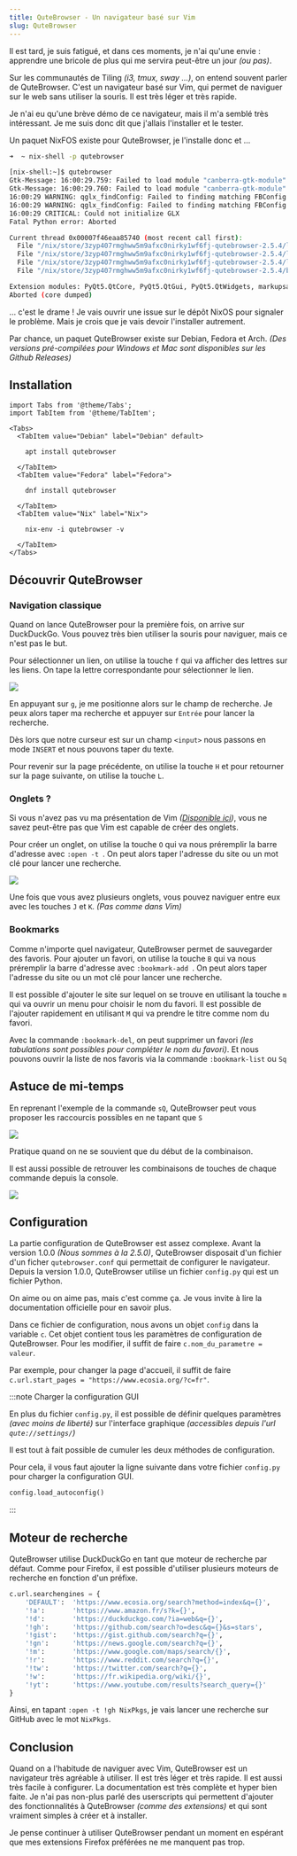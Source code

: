 ```yaml
---
title: QuteBrowser - Un navigateur basé sur Vim
slug: QuteBrowser
---
```


Il est tard, je suis fatigué, et dans ces moments, je n'ai qu'une envie : apprendre une bricole de plus qui me servira peut-être un jour *(ou pas)*.

Sur les communautés de Tiling *(i3, tmux, sway …)*, on entend souvent parler de QuteBrowser. C'est un navigateur basé sur Vim, qui permet de naviguer sur le web sans utiliser la souris. Il est très léger et très rapide.

Je n'ai eu qu'une brève démo de ce navigateur, mais il m'a semblé très intéressant. Je me suis donc dit que j'allais l'installer et le tester.

Un paquet NixFOS existe pour QuteBrowser, je l'installe donc et …

```bash
➜  ~ nix-shell -p qutebrowser

[nix-shell:~]$ qutebrowser 
Gtk-Message: 16:00:29.759: Failed to load module "canberra-gtk-module"
Gtk-Message: 16:00:29.760: Failed to load module "canberra-gtk-module"
16:00:29 WARNING: qglx_findConfig: Failed to finding matching FBConfig for QSurfaceFormat(version 2.0, options QFlags<QSurfaceFormat::FormatOption>(), depthBufferSize -1, redBufferSize 1, greenBufferSize 1, blueBufferSize 1, alphaBufferSize -1, stencilBufferSize -1, samples -1, swapBehavior QSurfaceFormat::SingleBuffer, swapInterval 1, colorSpace QSurfaceFormat::DefaultColorSpace, profile  QSurfaceFormat::NoProfile)
16:00:29 WARNING: qglx_findConfig: Failed to finding matching FBConfig for QSurfaceFormat(version 2.0, options QFlags<QSurfaceFormat::FormatOption>(), depthBufferSize -1, redBufferSize 1, greenBufferSize 1, blueBufferSize 1, alphaBufferSize -1, stencilBufferSize -1, samples -1, swapBehavior QSurfaceFormat::SingleBuffer, swapInterval 1, colorSpace QSurfaceFormat::DefaultColorSpace, profile  QSurfaceFormat::NoProfile)
16:00:29 CRITICAL: Could not initialize GLX
Fatal Python error: Aborted

Current thread 0x00007f46eaa85740 (most recent call first):
  File "/nix/store/3zyp407rmghww5m9afxc0nirky1wf6fj-qutebrowser-2.5.4/lib/python3.10/site-packages/qutebrowser/app.py", line 558 in __init__
  File "/nix/store/3zyp407rmghww5m9afxc0nirky1wf6fj-qutebrowser-2.5.4/lib/python3.10/site-packages/qutebrowser/app.py", line 95 in run
  File "/nix/store/3zyp407rmghww5m9afxc0nirky1wf6fj-qutebrowser-2.5.4/lib/python3.10/site-packages/qutebrowser/qutebrowser.py", line 245 in main
  File "/nix/store/3zyp407rmghww5m9afxc0nirky1wf6fj-qutebrowser-2.5.4/bin/.qutebrowser-wrapped", line 34 in <module>

Extension modules: PyQt5.QtCore, PyQt5.QtGui, PyQt5.QtWidgets, markupsafe._speedups, yaml._yaml, PyQt5.QtNetwork, PyQt5.QtQml, PyQt5.QtSql, PyQt5.QtOpenGL, PyQt5.QtDBus, PyQt5.QtPrintSupport, PyQt5.QtWebEngineCore, PyQt5.QtWebChannel, PyQt5.QtWebEngineWidgets, PyQt5.QtWebEngine (total: 15)
Aborted (core dumped)
```

… c'est le drame ! Je vais ouvrir une issue sur le dépôt NixOS pour signaler le problème. Mais je crois que je vais devoir l'installer autrement.

Par chance, un paquet QuteBrowser existe sur Debian, Fedora et Arch. *(Des versions pré-compilées pour Windows et Mac sont disponibles sur les Github Releases)*


## Installation


```mdx-code-block
import Tabs from '@theme/Tabs';
import TabItem from '@theme/TabItem';

<Tabs>
  <TabItem value="Debian" label="Debian" default>

    apt install qutebrowser

  </TabItem>
  <TabItem value="Fedora" label="Fedora">

    dnf install qutebrowser

  </TabItem>
  <TabItem value="Nix" label="Nix">

    nix-env -i qutebrowser -v

  </TabItem>
</Tabs>
```

## Découvrir QuteBrowser

### Navigation classique

Quand on lance QuteBrowser pour la première fois, on arrive sur DuckDuckGo. Vous pouvez très bien utiliser la souris pour naviguer, mais ce n'est pas le but.

Pour sélectionner un lien, on utilise la touche `f` qui va afficher des lettres sur les liens. On tape la lettre correspondante pour sélectionner le lien.

![](/img/QuteBrowser/duckduckgo.png)

En appuyant sur `g`, je me positionne alors sur le champ de recherche. Je peux alors taper ma recherche et appuyer sur `Entrée` pour lancer la recherche.

Dès lors que notre curseur est sur un champ `<input>` nous passons en mode `INSERT` et nous pouvons taper du texte.

Pour revenir sur la page précédente, on utilise la touche `H` et pour retourner sur la page suivante, on utilise la touche `L`.

### Onglets ?

Si vous n'avez pas vu ma présentation de Vim *([Disponible ici](https://vim.avec.une-tasse-de.cafe))*, vous ne savez peut-être pas que Vim est capable de créer des onglets.

Pour créer un onglet, on utilise la touche `O` qui va nous préremplir la barre d'adresse avec `:open -t `. On peut alors taper l'adresse du site ou un mot clé pour lancer une recherche.

![](/img/QuteBrowser/newtab.png)

Une fois que vous avez plusieurs onglets, vous pouvez naviguer entre eux avec les touches `J` et `K`. *(Pas comme dans Vim)*

### Bookmarks

Comme n'importe quel navigateur, QuteBrowser permet de sauvegarder des favoris. Pour ajouter un favori, on utilise la touche `B` qui va nous préremplir la barre d'adresse avec `:bookmark-add `. On peut alors taper l'adresse du site ou un mot clé pour lancer une recherche.

Il est possible d'ajouter le site sur lequel on se trouve en utilisant la touche `m` qui va ouvrir un menu pour choisir le nom du favori. Il est possible de l'ajouter rapidement en utilisant `M` qui va prendre le titre comme nom du favori.

Avec la commande `:bookmark-del`, on peut supprimer un favori *(les tabulations sont possibles pour compléter le nom du favori)*. Et nous pouvons ouvrir la liste de nos favoris via la commande `:bookmark-list` ou `Sq`

## Astuce de mi-temps

En reprenant l'exemple de la commande `sQ`, QuteBrowser peut vous proposer les raccourcis possibles en ne tapant que `S`

![](/img/QuteBrowser/completions.png)

Pratique quand on ne se souvient que du début de la combinaison.

Il est aussi possible de retrouver les combinaisons de touches de chaque commande depuis la console.

![](/img/QuteBrowser/liste-touches.png)


## Configuration

La partie configuration de QuteBrowser est assez complexe. Avant la version 1.0.0 *(Nous sommes à la 2.5.0)*, QuteBrowser disposait d'un fichier d'un ficher `qutebrowser.conf` qui permettait de configurer le navigateur. Depuis la version 1.0.0, QuteBrowser utilise un fichier `config.py` qui est un fichier Python.

On aime ou on aime pas, mais c'est comme ça. Je vous invite à lire la documentation officielle pour en savoir plus.

Dans ce fichier de configuration, nous avons un objet `config` dans la variable `c`. Cet objet contient tous les paramètres de configuration de QuteBrowser. Pour les modifier, il suffit de faire `c.nom_du_parametre = valeur`.

Par exemple, pour changer la page d'accueil, il suffit de faire `c.url.start_pages = "https://www.ecosia.org/?c=fr"`.

:::note Charger la configuration GUI

En plus du fichier `config.py`, il est possible de définir quelques paramètres *(avec moins de liberté)* sur l'interface graphique *(accessibles depuis l'url `qute://settings/`)*

Il est tout à fait possible de cumuler les deux méthodes de configuration.

Pour cela, il vous faut ajouter la ligne suivante dans votre fichier `config.py` pour charger la configuration GUI.

```python
config.load_autoconfig()
```

:::


## Moteur de recherche

QuteBrowser utilise DuckDuckGo en tant que moteur de recherche par défaut. Comme pour Firefox, il est possible d'utiliser plusieurs moteurs de recherche en fonction d'un préfixe.

```python
c.url.searchengines = {
    'DEFAULT':  'https://www.ecosia.org/search?method=index&q={}',
    '!a':       'https://www.amazon.fr/s?k={}',
    '!d':       'https://duckduckgo.com/?ia=web&q={}',
    '!gh':      'https://github.com/search?o=desc&q={}&s=stars',
    '!gist':    'https://gist.github.com/search?q={}',
    '!gn':      'https://news.google.com/search?q={}',
    '!m':       'https://www.google.com/maps/search/{}',
    '!r':       'https://www.reddit.com/search?q={}',
    '!tw':      'https://twitter.com/search?q={}',
    '!w':       'https://fr.wikipedia.org/wiki/{}',
    '!yt':      'https://www.youtube.com/results?search_query={}'
}
```

Ainsi, en tapant `:open -t !gh NixPkgs`, je vais lancer une recherche sur GitHub avec le mot `NixPkgs`.

## Conclusion

Quand on a l'habitude de naviguer avec Vim, QuteBrowser est un navigateur très agréable à utiliser. Il est très léger et très rapide. Il est aussi très facile à configurer. La documentation est très complète et hyper bien faite.
Je n'ai pas non-plus parlé des userscripts qui permettent d'ajouter des fonctionnalités à QuteBrowser *(comme des extensions)* et qui sont vraiment simples à créer et à installer.

Je pense continuer à utiliser QuteBrowser pendant un moment en espérant que mes extensions Firefox préférées ne me manquent pas trop.
